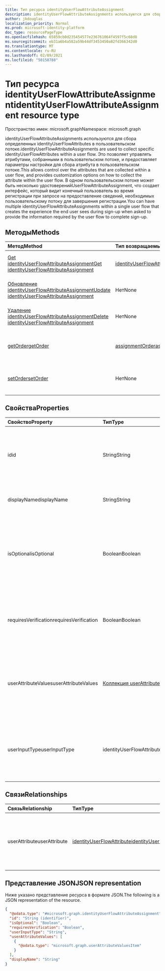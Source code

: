 ```yaml
---
title: Тип ресурса identityUserFlowAttributeAssignment
description: identityUserFlowAttributeAssignments используются для сбора определенных identityUserFlowAttributes в пользовательском потоке.
author: jkdouglas
localization_priority: Normal
ms.prod: microsoft-identity-platform
doc_type: resourcePageType
ms.openlocfilehash: 65859cb0d235454577e236761064f4597f5c68d8
ms.sourcegitcommit: eb31a6b4a582a59b44df3453450a82fd366342d0
ms.translationtype: MT
ms.contentlocale: ru-RU
ms.lasthandoff: 02/09/2021
ms.locfileid: "50158788"
---
```

# <a name="identityuserflowattributeassignment-resource-type"></a><span data-ttu-id="b2733-103">Тип ресурса identityUserFlowAttributeAssignment</span><span class="sxs-lookup"><span data-stu-id="b2733-103">identityUserFlowAttributeAssignment resource type</span></span>

<span data-ttu-id="b2733-104">Пространство имен: microsoft.graph</span><span class="sxs-lookup"><span data-stu-id="b2733-104">Namespace: microsoft.graph</span></span>

<span data-ttu-id="b2733-105">identityUserFlowAttributeAssignments используются для сбора определенных identityUserFlowAttributes в пользовательском потоке.</span><span class="sxs-lookup"><span data-stu-id="b2733-105">identityUserFlowAttributeAssignments are used to collect specific identityUserFlowAttributes within a user flow.</span></span> <span data-ttu-id="b2733-106">Это позволяет управлять атрибутами, собранными в пользовательском потоке, и предоставляет параметры настройки для сбора атрибута в пользовательском потоке.</span><span class="sxs-lookup"><span data-stu-id="b2733-106">This allows control over the attributes that are collected within a user flow, and provides customization options on how to collect the attribute within the user flow.</span></span> <span data-ttu-id="b2733-107">В одном пользовательском потоке может быть несколько удостоверенийUserFlowAttributeAssignment, что создает интерфейс, который видит конечный пользователь во время регистрации при запросе на предоставление сведений, необходимых пользовательскому потоку для завершения регистрации.</span><span class="sxs-lookup"><span data-stu-id="b2733-107">You can have multiple identityUserFlowAttributeAssignments within a single user flow that creates the experience the end user sees during sign-up when asked to provide the information required by the user flow to complete sign-up.</span></span>

## <a name="methods"></a><span data-ttu-id="b2733-108">Методы</span><span class="sxs-lookup"><span data-stu-id="b2733-108">Methods</span></span>

|<span data-ttu-id="b2733-109">Метод</span><span class="sxs-lookup"><span data-stu-id="b2733-109">Method</span></span>|<span data-ttu-id="b2733-110">Тип возвращаемых данных</span><span class="sxs-lookup"><span data-stu-id="b2733-110">Return type</span></span>|<span data-ttu-id="b2733-111">Описание</span><span class="sxs-lookup"><span data-stu-id="b2733-111">Description</span></span>|
|:---|:---|:---|
|[<span data-ttu-id="b2733-112">Get identityUserFlowAttributeAssignment</span><span class="sxs-lookup"><span data-stu-id="b2733-112">Get identityUserFlowAttributeAssignment</span></span>](../api/identityuserflowattributeassignment-get.md)|[<span data-ttu-id="b2733-113">identityUserFlowAttributeAssignment</span><span class="sxs-lookup"><span data-stu-id="b2733-113">identityUserFlowAttributeAssignment</span></span>](../resources/identityuserflowattributeassignment.md)|<span data-ttu-id="b2733-114">Чтение свойств и связей объекта identityUserFlowAttributeAssignment.</span><span class="sxs-lookup"><span data-stu-id="b2733-114">Read the properties and relationships of an identityUserFlowAttributeAssignment object.</span></span>|
|[<span data-ttu-id="b2733-115">Обновление identityUserFlowAttributeAssignment</span><span class="sxs-lookup"><span data-stu-id="b2733-115">Update identityUserFlowAttributeAssignment</span></span>](../api/identityuserflowattributeassignment-update.md)|<span data-ttu-id="b2733-116">Нет</span><span class="sxs-lookup"><span data-stu-id="b2733-116">None</span></span>|<span data-ttu-id="b2733-117">Обновление свойств объекта identityUserFlowAttributeAssignment.</span><span class="sxs-lookup"><span data-stu-id="b2733-117">Update the properties of an identityUserFlowAttributeAssignment object.</span></span>|
|[<span data-ttu-id="b2733-118">Удаление identityUserFlowAttributeAssignment</span><span class="sxs-lookup"><span data-stu-id="b2733-118">Delete identityUserFlowAttributeAssignment</span></span>](../api/identityuserflowattributeassignment-delete.md)|<span data-ttu-id="b2733-119">Нет</span><span class="sxs-lookup"><span data-stu-id="b2733-119">None</span></span>|<span data-ttu-id="b2733-120">Удаление определенного объекта identityUserFlowAttributeAssignment.</span><span class="sxs-lookup"><span data-stu-id="b2733-120">Delete a specific identityUserFlowAttributeAssignment object.</span></span>|
|[<span data-ttu-id="b2733-121">getOrder</span><span class="sxs-lookup"><span data-stu-id="b2733-121">getOrder</span></span>](../api/identityuserflowattributeassignment-getorder.md)|[<span data-ttu-id="b2733-122">assignmentOrder</span><span class="sxs-lookup"><span data-stu-id="b2733-122">assignmentOrder</span></span>](../resources/assignmentorder.md)|<span data-ttu-id="b2733-123">Получает порядок identityUserFlowAttributes, собираемого в пользовательском потоке.</span><span class="sxs-lookup"><span data-stu-id="b2733-123">Gets the order of the identityUserFlowAttributes being collected within a user flow.</span></span>|
|[<span data-ttu-id="b2733-124">setOrder</span><span class="sxs-lookup"><span data-stu-id="b2733-124">setOrder</span></span>](../api/identityuserflowattributeassignment-setorder.md)|<span data-ttu-id="b2733-125">Нет</span><span class="sxs-lookup"><span data-stu-id="b2733-125">None</span></span>|<span data-ttu-id="b2733-126">Задает порядок identityUserFlowAttributes, собираемого в пользовательском потоке.</span><span class="sxs-lookup"><span data-stu-id="b2733-126">Sets the order of the identityUserFlowAttributes being collected within a user flow.</span></span>|

## <a name="properties"></a><span data-ttu-id="b2733-127">Свойства</span><span class="sxs-lookup"><span data-stu-id="b2733-127">Properties</span></span>

|<span data-ttu-id="b2733-128">Свойство</span><span class="sxs-lookup"><span data-stu-id="b2733-128">Property</span></span>|<span data-ttu-id="b2733-129">Тип</span><span class="sxs-lookup"><span data-stu-id="b2733-129">Type</span></span>|<span data-ttu-id="b2733-130">Описание</span><span class="sxs-lookup"><span data-stu-id="b2733-130">Description</span></span>|
|:---|:---|:---|
|<span data-ttu-id="b2733-131">id</span><span class="sxs-lookup"><span data-stu-id="b2733-131">id</span></span>|<span data-ttu-id="b2733-132">String</span><span class="sxs-lookup"><span data-stu-id="b2733-132">String</span></span>|<span data-ttu-id="b2733-133">Идентификатор identityUserFlowAttributeAssignment.</span><span class="sxs-lookup"><span data-stu-id="b2733-133">The identifier of the identityUserFlowAttributeAssignment.</span></span> <span data-ttu-id="b2733-134">Этот идентификатор не может быть неуявяем после его создания.</span><span class="sxs-lookup"><span data-stu-id="b2733-134">This identifier is immutable after it is created.</span></span> <span data-ttu-id="b2733-135">Это свойство только для чтения.</span><span class="sxs-lookup"><span data-stu-id="b2733-135">This is a read-only property.</span></span>|
|<span data-ttu-id="b2733-136">displayName</span><span class="sxs-lookup"><span data-stu-id="b2733-136">displayName</span></span>|<span data-ttu-id="b2733-137">String</span><span class="sxs-lookup"><span data-stu-id="b2733-137">String</span></span>|<span data-ttu-id="b2733-138">Отображаемого имени identityUserFlowAttribute в пользовательском потоке.</span><span class="sxs-lookup"><span data-stu-id="b2733-138">The display name of the identityUserFlowAttribute within a user flow.</span></span>|
|<span data-ttu-id="b2733-139">isOptional</span><span class="sxs-lookup"><span data-stu-id="b2733-139">isOptional</span></span>|<span data-ttu-id="b2733-140">Boolean</span><span class="sxs-lookup"><span data-stu-id="b2733-140">Boolean</span></span>|<span data-ttu-id="b2733-141">Определяет, является ли identityUserFlowAttribute необязательным.</span><span class="sxs-lookup"><span data-stu-id="b2733-141">Determines whether the identityUserFlowAttribute is optional.</span></span> <span data-ttu-id="b2733-142">`true` означает, что пользователю не нужно предоставлять значение.</span><span class="sxs-lookup"><span data-stu-id="b2733-142">`true` means the user doesn't have to provide a value.</span></span> <span data-ttu-id="b2733-143">`false` означает, что пользователь не может завершить регистрацию без предоставления значения.</span><span class="sxs-lookup"><span data-stu-id="b2733-143">`false` means the user cannot complete sign-up without providing a value.</span></span>|
|<span data-ttu-id="b2733-144">requiresVerification</span><span class="sxs-lookup"><span data-stu-id="b2733-144">requiresVerification</span></span>|<span data-ttu-id="b2733-145">Boolean</span><span class="sxs-lookup"><span data-stu-id="b2733-145">Boolean</span></span>|<span data-ttu-id="b2733-146">Определяет, требуется ли проверка identityUserFlowAttribute.</span><span class="sxs-lookup"><span data-stu-id="b2733-146">Determines whether the identityUserFlowAttribute requires verification.</span></span> <span data-ttu-id="b2733-147">Он используется только для проверки номера телефона или адреса электронной почты пользователя.</span><span class="sxs-lookup"><span data-stu-id="b2733-147">This is only used for verifying the user's phone number or email address.</span></span>|
|<span data-ttu-id="b2733-148">userAttributeValues</span><span class="sxs-lookup"><span data-stu-id="b2733-148">userAttributeValues</span></span>|<span data-ttu-id="b2733-149">[Коллекция userAttributeValuesItem](../resources/userattributevaluesitem.md)</span><span class="sxs-lookup"><span data-stu-id="b2733-149">[userAttributeValuesItem](../resources/userattributevaluesitem.md) collection</span></span>|<span data-ttu-id="b2733-150">Параметры ввода для атрибута пользовательского потока.</span><span class="sxs-lookup"><span data-stu-id="b2733-150">The input options for the user flow attribute.</span></span> <span data-ttu-id="b2733-151">Применимо только в том случае, если userInputType имеет , `radioSingleSelect` `dropdownSingleSelect` или `checkboxMultiSelect` .</span><span class="sxs-lookup"><span data-stu-id="b2733-151">Only applicable when the userInputType is `radioSingleSelect`, `dropdownSingleSelect`, or `checkboxMultiSelect`.</span></span>|
|<span data-ttu-id="b2733-152">userInputType</span><span class="sxs-lookup"><span data-stu-id="b2733-152">userInputType</span></span>|<span data-ttu-id="b2733-153">identityUserFlowAttributeInputType</span><span class="sxs-lookup"><span data-stu-id="b2733-153">identityUserFlowAttributeInputType</span></span>|<span data-ttu-id="b2733-154">Тип ввода атрибута пользовательского потока.</span><span class="sxs-lookup"><span data-stu-id="b2733-154">The input type of the user flow attribute.</span></span> <span data-ttu-id="b2733-155">Возможные значения: `textBox`, `dateTimeDropdown`, `radioSingleSelect`, `dropdownSingleSelect`, `emailBox`, `checkboxMultiSelect`.</span><span class="sxs-lookup"><span data-stu-id="b2733-155">Possible values are: `textBox`, `dateTimeDropdown`, `radioSingleSelect`, `dropdownSingleSelect`, `emailBox`, `checkboxMultiSelect`.</span></span>|

## <a name="relationships"></a><span data-ttu-id="b2733-156">Связи</span><span class="sxs-lookup"><span data-stu-id="b2733-156">Relationships</span></span>

|<span data-ttu-id="b2733-157">Связь</span><span class="sxs-lookup"><span data-stu-id="b2733-157">Relationship</span></span>|<span data-ttu-id="b2733-158">Тип</span><span class="sxs-lookup"><span data-stu-id="b2733-158">Type</span></span>|<span data-ttu-id="b2733-159">Описание</span><span class="sxs-lookup"><span data-stu-id="b2733-159">Description</span></span>|
|:---|:---|:---|
|<span data-ttu-id="b2733-160">userAttribute</span><span class="sxs-lookup"><span data-stu-id="b2733-160">userAttribute</span></span>|[<span data-ttu-id="b2733-161">identityUserFlowAttribute</span><span class="sxs-lookup"><span data-stu-id="b2733-161">identityUserFlowAttribute</span></span>](../resources/identityuserflowattribute.md)|<span data-ttu-id="b2733-162">Атрибут пользователя, который вы хотите добавить в пользовательский поток.</span><span class="sxs-lookup"><span data-stu-id="b2733-162">The user attribute that you want to add to your user flow.</span></span>|

## <a name="json-representation"></a><span data-ttu-id="b2733-163">Представление JSON</span><span class="sxs-lookup"><span data-stu-id="b2733-163">JSON representation</span></span>

<span data-ttu-id="b2733-164">Ниже указано представление ресурса в формате JSON.</span><span class="sxs-lookup"><span data-stu-id="b2733-164">The following is a JSON representation of the resource.</span></span>
<!-- {
  "blockType": "resource",
  "keyProperty": "id",
  "@odata.type": "microsoft.graph.identityUserFlowAttributeAssignment",
  "openType": false
}
-->

``` json
{
  "@odata.type": "#microsoft.graph.identityUserFlowAttributeAssignment",
  "id": "String (identifier)",
  "isOptional": "Boolean",
  "requiresVerification": "Boolean",
  "userInputType": "String",
  "userAttributeValues": [
    {
      "@odata.type": "microsoft.graph.userAttributeValuesItem"
    }
  ],
  "displayName": "String"
}
```
